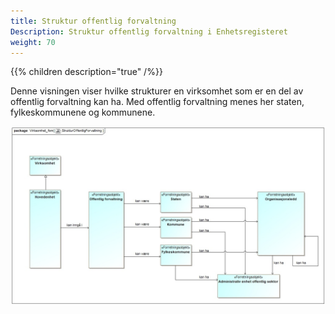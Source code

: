 ```yaml
---
title: Struktur offentlig forvaltning
Description: Struktur offentlig forvaltning i Enhetsregisteret
weight: 70
---
```


{{% children description="true" /%}}

Denne visningen viser hvilke strukturer en virksomhet som er en del av offentlig forvaltning kan ha. Med offentlig forvaltning menes her staten, fylkeskommunene og kommunene.

![strukturOffentligForvaltning](https://github.com/brreg/informasjonsmodeller/blob/main/enhetsregisteret/forretningsobjektmodeller/strukturOffentligForvaltning.jpg?raw=true)

